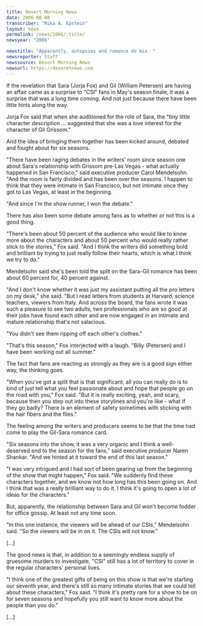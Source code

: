 ```yaml
---
title: Desert Morning News
date: 2006-08-08
transcriber: "Mika A. Epstein"
layout: news
permalink: /news/2006/:title/
newsyear: "2006"

newstitle: "Apparently, autopsies and romance do mix  "
newsreporter: Staff
newssource: Desert Morning News
newsurl: https://deseretnews.com
---
```


If the revelation that Sara (Jorja Fox) and Gil (William Petersen) are having an affair came as a surprise to "CSI" fans in May's season finale, it was a surprise that was a long time coming. And not just because there have been little hints along the way.

Jorja Fox said that when she auditioned for the role of Sara, the "tiny little character description ... suggested that she was a love interest for the character of Gil Grissom."

And the idea of bringing them together has been kicked around, debated and fought about for six seasons.

"There have been raging debates in the writers' room since season one about Sara's relationship with Grissom pre-Las Vegas - what actually happened in San Francisco," said executive producer Carol Mendelsohn. "And the room is fairly divided and has been over the seasons. I happen to think that they were intimate in San Francisco, but not intimate once they got to Las Vegas, at least in the beginning.

"And since I'm the show runner, I won the debate."

There has also been some debate among fans as to whether or not this is a good thing.

"There's been about 50 percent of the audience who would like to know more about the characters and about 50 percent who would really rather stick to the stories," Fox said. "And I think the writers did something bold and brilliant by trying to just really follow their hearts, which is what I think we try to do."

Mendelsohn said she's been told the split on the Sara-Gil romance has been about 60 percent for, 40 percent against.

"And I don't know whether it was just my assistant putting all the pro letters on my desk," she said. "But I read letters from students at Harvard, science teachers, viewers from Italy. And across the board, the fans wrote it was such a pleasure to see two adults, two professionals who are so good at their jobs have found each other and are now engaged in an intimate and mature relationship that's not salacious.

"You didn't see them ripping off each other's clothes."

"That's this season," Fox interjected with a laugh. "Billy (Petersen) and I have been working out all summer."

The fact that fans are reacting as strongly as they are is a good sign either way, the thinking goes.

"When you've got a split that is that significant, all you can really do is to kind of just tell what you feel passionate about and hope that people go on the road with you," Fox said. "But it is really exciting, yeah, and scary, because then you step out into these storylines and you're like - what if they go badly? There is an element of safety sometimes with sticking with the hair fibers and the flies."

The feeling among the writers and producers seems to be that the time had come to play the Gil-Sara romance card.

"Six seasons into the show, it was a very organic and I think a well-deserved end to the season for the fans," said executive producer Naren Shankar. "And we hinted at it toward the end of this last season."

"I was very intrigued and I had sort of been gearing up from the beginning of the show that might happen," Fox said. "We suddenly find these characters together, and we know not how long has this been going on. And I think that was a really brilliant way to do it. I think it's going to open a lot of ideas for the characters."

But, apparently, the relationship between Sara and Gil won't become fodder for office gossip. At least not any time soon.

"In this one instance, the viewers will be ahead of our CSIs," Mendelsohn said. "So the viewers will be in on it. The CSIs will not know."

[...]

The good news is that, in addition to a seemingly endless supply of gruesome murders to investigate, "CSI" still has a lot of territory to cover in the regular characters' personal lives.

"I think one of the greatest gifts of being on this show is that we're starting our seventh year, and there's still so many intimate stories that we could tell about these characters," Fox said. "I think it's pretty rare for a show to be on for seven seasons and hopefully you still want to know more about the people than you do."

[...]
